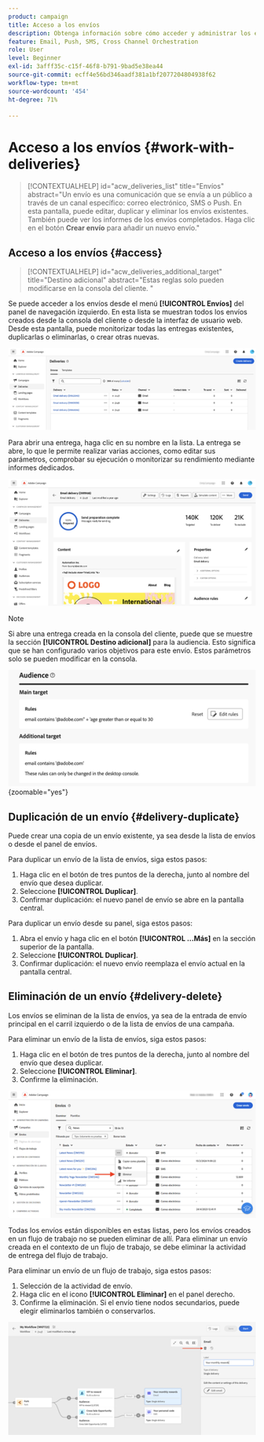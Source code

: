```yaml
---
product: campaign
title: Acceso a los envíos
description: Obtenga información sobre cómo acceder y administrar los envíos en Campaign Web
feature: Email, Push, SMS, Cross Channel Orchestration
role: User
level: Beginner
exl-id: 3afff35c-c15f-46f8-b791-9bad5e38ea44
source-git-commit: ecff4e56bd346aadf381a1bf2077204804938f62
workflow-type: tm+mt
source-wordcount: '454'
ht-degree: 71%

---
```


# Acceso a los envíos {#work-with-deliveries}

>[!CONTEXTUALHELP]
>id="acw_deliveries_list"
>title="Envíos"
>abstract="Un envío es una comunicación que se envía a un público a través de un canal específico: correo electrónico, SMS o Push. En esta pantalla, puede editar, duplicar y eliminar los envíos existentes. También puede ver los informes de los envíos completados. Haga clic en el botón **Crear envío** para añadir un nuevo envío."

## Acceso a los envíos {#access}

>[!CONTEXTUALHELP]
>id="acw_deliveries_additional_target"
>title="Destino adicional"
>abstract="Estas reglas solo pueden modificarse en la consola del cliente. "

Se puede acceder a los envíos desde el menú **[!UICONTROL Envíos]** del panel de navegación izquierdo. En esta lista se muestran todos los envíos creados desde la consola del cliente o desde la interfaz de usuario web. Desde esta pantalla, puede monitorizar todas las entregas existentes, duplicarlas o eliminarlas, o crear otras nuevas.

![](assets/deliveries-list.png)

Para abrir una entrega, haga clic en su nombre en la lista. La entrega se abre, lo que le permite realizar varias acciones, como editar sus parámetros, comprobar su ejecución o monitorizar su rendimiento mediante informes dedicados.

![](assets/delivery-details.png)

>[!NOTE]
>
>Si abre una entrega creada en la consola del cliente, puede que se muestre la sección **[!UICONTROL Destino adicional]** para la audiencia. Esto significa que se han configurado varios objetivos para este envío. Estos parámetros solo se pueden modificar en la consola.
>
>![](assets/target-warning-audience.png){zoomable="yes"}

## Duplicación de un envío {#delivery-duplicate}

Puede crear una copia de un envío existente, ya sea desde la lista de envíos o desde el panel de envíos.

Para duplicar un envío de la lista de envíos, siga estos pasos:

1. Haga clic en el botón de tres puntos de la derecha, junto al nombre del envío que desea duplicar.
1. Seleccione **[!UICONTROL Duplicar]**.
1. Confirmar duplicación: el nuevo panel de envío se abre en la pantalla central.

Para duplicar un envío desde su panel, siga estos pasos:

1. Abra el envío y haga clic en el botón **[!UICONTROL ...Más]** en la sección superior de la pantalla.
1. Seleccione **[!UICONTROL Duplicar]**.
1. Confirmar duplicación: el nuevo envío reemplaza el envío actual en la pantalla central.

## Eliminación de un envío {#delivery-delete}

Los envíos se eliminan de la lista de envíos, ya sea de la entrada de envío principal en el carril izquierdo o de la lista de envíos de una campaña.

Para eliminar un envío de la lista de envíos, siga estos pasos:

1. Haga clic en el botón de tres puntos de la derecha, junto al nombre del envío que desea duplicar.
1. Seleccione **[!UICONTROL Eliminar]**.
1. Confirme la eliminación.

![Eliminación de un envío de la lista de entregas](assets/delete-delivery-from-list.png)

Todas los envíos están disponibles en estas listas, pero los envíos creados en un flujo de trabajo no se pueden eliminar de allí. Para eliminar un envío creada en el contexto de un flujo de trabajo, se debe eliminar la actividad de entrega del flujo de trabajo.

Para eliminar un envío de un flujo de trabajo, siga estos pasos:

1. Selección de la actividad de envío.
1. Haga clic en el icono **[!UICONTROL Eliminar]** en el panel derecho.
1. Confirme la eliminación. Si el envío tiene nodos secundarios, puede elegir eliminarlos también o conservarlos.

![Eliminación de un envío en un flujo de trabajo](assets/delete-delivery-from-wf.png)
